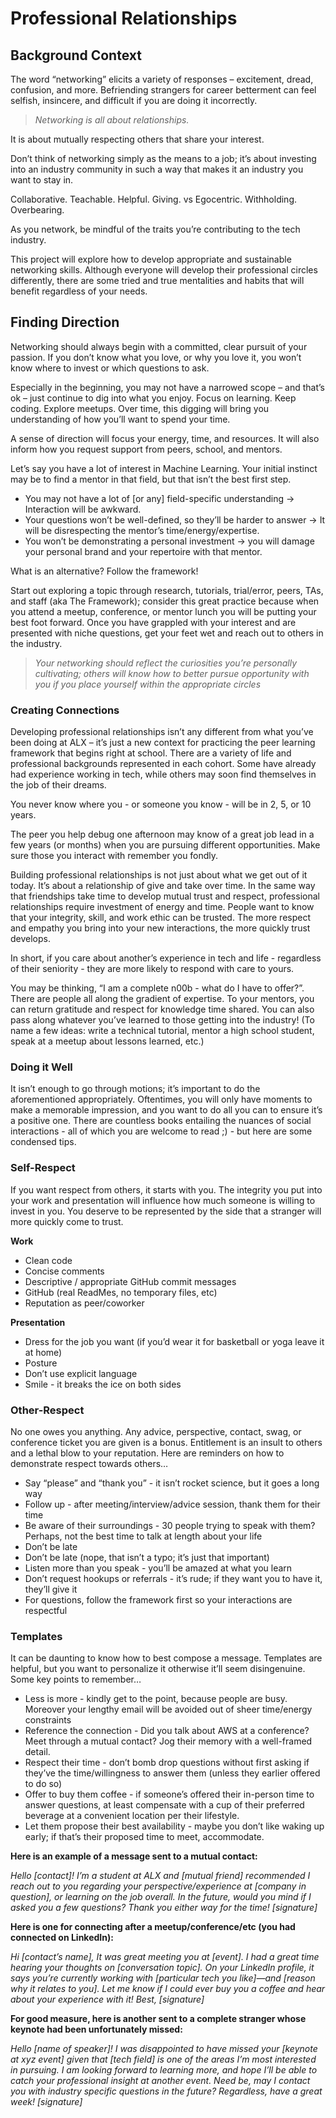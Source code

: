 # Professional Relationships

## Background Context
The word “networking” elicits a variety of responses – excitement, dread, confusion, and more. Befriending strangers for career betterment can feel selfish, insincere, and difficult if you are doing it incorrectly.

> _Networking is all about relationships._

It is about mutually respecting others that share your interest.

Don’t think of networking simply as the means to a job; it’s about investing into an industry community in such a way that makes it an industry you want to stay in.

Collaborative. Teachable. Helpful. Giving. vs Egocentric. Withholding. Overbearing.

As you network, be mindful of the traits you’re contributing to the tech industry.

This project will explore how to develop appropriate and sustainable networking skills. Although everyone will develop their professional circles differently, there are some tried and true mentalities and habits that will benefit regardless of your needs.

## Finding Direction

Networking should always begin with a committed, clear pursuit of your passion. If you don’t know what you love, or why you love it, you won’t know where to invest or which questions to ask.

Especially in the beginning, you may not have a narrowed scope – and that’s ok – just continue to dig into what you enjoy. Focus on learning. Keep coding. Explore meetups. Over time, this digging will bring you understanding of how you’ll want to spend your time.

A sense of direction will focus your energy, time, and resources. It will also inform how you request support from peers, school, and mentors.

Let’s say you have a lot of interest in Machine Learning. Your initial instinct may be to find a mentor in that field, but that isn’t the best first step.

-   You may not have a lot of \[or any\] field-specific understanding → Interaction will be awkward.
-   Your questions won’t be well-defined, so they’ll be harder to answer → It will be disrespecting the mentor’s time/energy/expertise.
-   You won’t be demonstrating a personal investment → you will damage your personal brand and your repertoire with that mentor.

What is an alternative? Follow the framework!

Start out exploring a topic through research, tutorials, trial/error, peers, TAs, and staff (aka The Framework); consider this great practice because when you attend a meetup, conference, or mentor lunch you will be putting your best foot forward. Once you have grappled with your interest and are presented with niche questions, get your feet wet and reach out to others in the industry.

> _Your networking should reflect the curiosities you’re personally cultivating; others will know how to better pursue opportunity with you if you place yourself within the appropriate circles_

### Creating Connections

Developing professional relationships isn’t any different from what you’ve been doing at ALX – it’s just a new context for practicing the peer learning framework that begins right at school. There are a variety of life and professional backgrounds represented in each cohort. Some have already had experience working in tech, while others may soon find themselves in the job of their dreams.

You never know where you - or someone you know - will be in 2, 5, or 10 years.

The peer you help debug one afternoon may know of a great job lead in a few years (or months) when you are pursuing different opportunities. Make sure those you interact with remember you fondly.

Building professional relationships is not just about what we get out of it today. It’s about a relationship of give and take over time. In the same way that friendships take time to develop mutual trust and respect, professional relationships require investment of energy and time. People want to know that your integrity, skill, and work ethic can be trusted. The more respect and empathy you bring into your new interactions, the more quickly trust develops.

In short, if you care about another’s experience in tech and life - regardless of their seniority - they are more likely to respond with care to yours.

You may be thinking, “I am a complete n00b - what do I have to offer?”. There are people all along the gradient of expertise. To your mentors, you can return gratitude and respect for knowledge time shared. You can also pass along whatever you’ve learned to those getting into the industry! (To name a few ideas: write a technical tutorial, mentor a high school student, speak at a meetup about lessons learned, etc.)

### Doing it Well

It isn’t enough to go through motions; it’s important to do the aforementioned appropriately. Oftentimes, you will only have moments to make a memorable impression, and you want to do all you can to ensure it’s a positive one. There are countless books entailing the nuances of social interactions - all of which you are welcome to read ;) - but here are some condensed tips.

### Self-Respect

If you want respect from others, it starts with you. The integrity you put into your work and presentation will influence how much someone is willing to invest in you. You deserve to be represented by the side that a stranger will more quickly come to trust.

**Work**

-   Clean code
-   Concise comments
-   Descriptive / appropriate GitHub commit messages
-   GitHub (real ReadMes, no temporary files, etc)
-   Reputation as peer/coworker

**Presentation**

-   Dress for the job you want (if you’d wear it for basketball or yoga leave it at home)
-   Posture
-   Don’t use explicit language
-   Smile - it breaks the ice on both sides

### Other-Respect

No one owes you anything. Any advice, perspective, contact, swag, or conference ticket you are given is a bonus. Entitlement is an insult to others and a lethal blow to your reputation. Here are reminders on how to demonstrate respect towards others…

-   Say “please” and “thank you” - it isn’t rocket science, but it goes a long way
-   Follow up - after meeting/interview/advice session, thank them for their time
-   Be aware of their surroundings - 30 people trying to speak with them? Perhaps, not the best time to talk at length about your life
-   Don’t be late
-   Don’t be late (nope, that isn’t a typo; it’s just that important)
-   Listen more than you speak - you’ll be amazed at what you learn
-   Don’t request hookups or referrals - it’s rude; if they want you to have it, they’ll give it
-   For questions, follow the framework first so your interactions are respectful

### Templates

It can be daunting to know how to best compose a message. Templates are helpful, but you want to personalize it otherwise it’ll seem disingenuine. Some key points to remember…

-   Less is more - kindly get to the point, because people are busy. Moreover your lengthy email will be avoided out of sheer time/energy constraints
-   Reference the connection - Did you talk about AWS at a conference? Meet through a mutual contact? Jog their memory with a well-framed detail.
-   Respect their time - don’t bomb drop questions without first asking if they’ve the time/willingness to answer them (unless they earlier offered to do so)
-   Offer to buy them coffee - if someone’s offered their in-person time to answer questions, at least compensate with a cup of their preferred beverage at a convenient location per their lifestyle.
-   Let them propose their best availability - maybe you don’t like waking up early; if that’s their proposed time to meet, accommodate.

**Here is an example of a message sent to a mutual contact:**

_Hello \[contact\]! I’m a student at ALX and \[mutual friend\] recommended I reach out to you regarding your perspective/experience at \[company in question\], or learning on the job overall. In the future, would you mind if I asked you a few questions? Thank you either way for the time! \[signature\]_

**Here is one for connecting after a meetup/conference/etc (you had connected on LinkedIn):**

_Hi \[contact’s name\], It was great meeting you at \[event\]. I had a great time hearing your thoughts on \[conversation topic\]. On your LinkedIn profile, it says you’re currently working with \[particular tech you like\]—and \[reason why it relates to you\]. Let me know if I could ever buy you a coffee and hear about your experience with it! Best, \[signature\]_

**For good measure, here is another sent to a complete stranger whose keynote had been unfortunately missed:**

_Hello \[name of speaker\]! I was disappointed to have missed your \[keynote at xyz event\] given that \[tech field\] is one of the areas I’m most interested in pursuing. I am looking forward to learning more, and hope I’ll be able to catch your professional insight at another event. Need be, may I contact you with industry specific questions in the future? Regardless, have a great week! \[signature\]_
